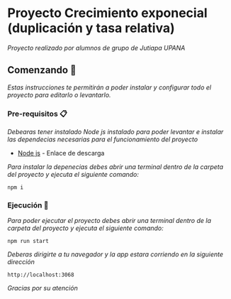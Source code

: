 # Proyecto Crecimiento exponecial (duplicación y tasa relativa)

_Proyecto realizado por alumnos de grupo de Jutiapa UPANA_

## Comenzando 🚀

_Estas instrucciones te permitirán a poder instalar y configurar todo el proyecto para editarlo o levantarlo._



### Pre-requisitos 📋

_Debearas tener instalado Node js instalado para poder levantar e instalar las dependecias necesarias para el funcionamiento del proyecto_

* [Node js](https://nodejs.org/en/) - Enlace de descarga

_Para instalar la depenecias debes abrir una terminal dentro de la carpeta del proyecto y ejecuta el siguiente comando:_
```
npm i
```

### Ejecución 🔧

_Para poder ejecutar el proyecto debes abrir una terminal dentro de la carpeta del proyecto y ejecuta el siguiente comando:_


```
npm run start
```

_Deberas dirigirte a tu navegador y la app estara corriendo en la siguiente dirección_

```
http://localhost:3068
```

_Gracias por su atención_